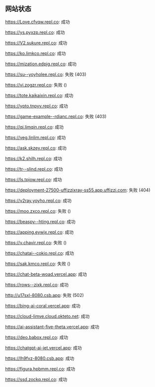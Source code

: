 ## 网站状态
https://Love.cfvqw.repl.co: 成功

https://ys.pyxzp.repl.co: 成功

https://V2.sukure.repl.co: 成功

https://ko.limkco.repl.co: 成功

https://mization.edpjg.repl.co: 成功

https://su--yoyholee.repl.co: 失败 (403)

https://vi.zogzr.repl.co: 失败 ()

https://tote.kaikaixin.repl.co: 成功

https://ypto.tnpyv.repl.co: 成功

https://game-example--rdianc.repl.co: 失败 (403)

https://qi.limqin.repl.co: 成功

https://veg.linlim.repl.co: 成功

https://ask.skzey.repl.co: 成功

https://k2.shilh.repl.co: 成功

https://tr--slind.repl.co: 成功

https://ls.tpjow.repl.co: 成功

https://deployment-27500-uffizzixray-ss55.app.uffizzi.com: 失败 (404)

https://v2ray.yoyho.repl.co: 成功

https://moo.zxco.repl.co: 失败 ()

https://beaspy--hting.repl.co: 成功

https://apping.eywjx.repl.co: 成功

https://v.chavir.repl.co: 失败 ()

https://chatai--cokio.repl.co: 成功

https://sak.kmco.repl.co: 失败 ()

https://chat-beta-woad.vercel.app: 成功

https://rows--zixk.repl.co: 成功

http://u17sxl-8080.csb.app: 失败 (502)

https://bing-ai-coral.vercel.app: 成功

https://cloud-limve.cloud.okteto.net: 成功

https://ai-assistant-five-theta.vercel.app: 成功

https://deo.babox.repl.co: 成功

https://chatgpt-ai-jet.vercel.app: 成功

https://lh9fvz-8080.csb.app: 成功

https://figura.hpbmm.repl.co: 成功

https://ssd.zockq.repl.co: 成功

